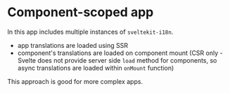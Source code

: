# Component-scoped app
In this app includes multiple instances of `sveltekit-i18n`.

- app translations are loaded using SSR
- component's translations are loaded on component mount (CSR only - Svelte does not provide server side `load` method for components, so async translations are loaded within `onMount` function)

This approach is good for more complex apps.
